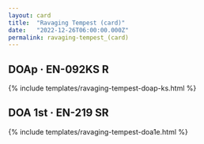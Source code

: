 ```yaml
---
layout: card
title:  "Ravaging Tempest (card)"
date:   "2022-12-26T06:00:00.000Z"
permalink: ravaging-tempest_(card)
---
```


## DOAp &middot; EN-092KS R

{% include templates/ravaging-tempest-doap-ks.html %}


## DOA 1st &middot; EN-219 SR

{% include templates/ravaging-tempest-doa1e.html %}
